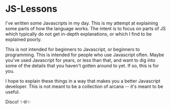 # JS-Lessons

I've written some Javascripts in my day. This is my attempt at explaining some parts of how the language works. The intent is to focus on parts of JS which typically do not get in-depth explanations, or which I find to be explained poorly.

This is not intended for beginners to Javascript, or beginners to programming. This is intended for people who use Javascript often. Maybe you've used Javascript for years, or less than that, and want to dig into some of the details that you haven't gotten around to yet. If so, this is for you. 

I hope to explain these things in a way that makes you a better Javascript developer. This is not meant to be a collection of arcana -- it's meant to be useful.

Disco! ✨🌐✨
